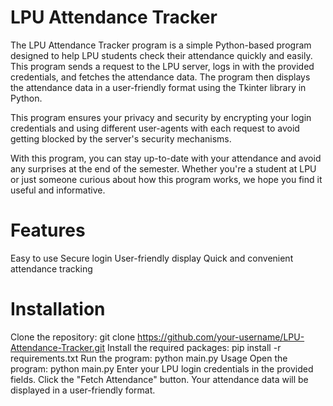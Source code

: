# LPU Attendance Tracker 
The LPU Attendance Tracker program is a simple Python-based program designed to help LPU students check their attendance quickly and easily. This program sends a request to the LPU server, logs in with the provided credentials, and fetches the attendance data. The program then displays the attendance data in a user-friendly format using the Tkinter library in Python.

This program ensures your privacy and security by encrypting your login credentials and using different user-agents with each request to avoid getting blocked by the server's security mechanisms.

With this program, you can stay up-to-date with your attendance and avoid any surprises at the end of the semester. Whether you're a student at LPU or just someone curious about how this program works, we hope you find it useful and informative.

# Features
Easy to use
Secure login
User-friendly display
Quick and convenient attendance tracking

# Installation
Clone the repository: git clone https://github.com/your-username/LPU-Attendance-Tracker.git
Install the required packages: pip install -r requirements.txt
Run the program: python main.py
Usage
Open the program: python main.py
Enter your LPU login credentials in the provided fields.
Click the "Fetch Attendance" button.
Your attendance data will be displayed in a user-friendly format.
